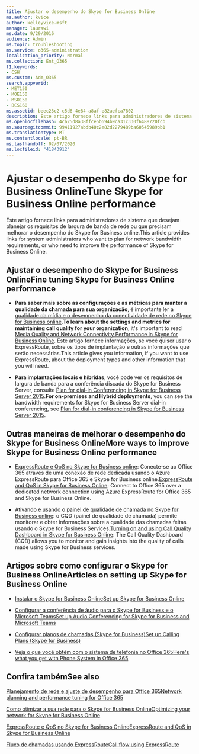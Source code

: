 ```yaml
---
title: Ajustar o desempenho do Skype for Business Online
ms.author: kvice
author: kelleyvice-msft
manager: laurawi
ms.date: 9/29/2016
audience: Admin
ms.topic: troubleshooting
ms.service: o365-administration
localization_priority: Normal
ms.collection: Ent_O365
f1.keywords:
- CSH
ms.custom: Adm_O365
search.appverid:
- MET150
- MOE150
- MSO150
- BCS160
ms.assetid: beec23c2-c5d6-4e84-a8af-e82aefca7802
description: Este artigo fornece links para administradores de sistema que desejam planejar os requisitos de largura de banda de rede ou que precisam melhorar o desempenho do Skype for Business online.
ms.openlocfilehash: 4ca25d8a38ffce5b694b9ca31c330f6488720fcb
ms.sourcegitcommit: 99411927abdb40c2e82d2279489ba60545989bb1
ms.translationtype: MT
ms.contentlocale: pt-BR
ms.lasthandoff: 02/07/2020
ms.locfileid: "41843912"
---
```

# <a name="tune-skype-for-business-online-performance"></a><span data-ttu-id="c27c9-103">Ajustar o desempenho do Skype for Business Online</span><span class="sxs-lookup"><span data-stu-id="c27c9-103">Tune Skype for Business Online performance</span></span>

<span data-ttu-id="c27c9-104">Este artigo fornece links para administradores de sistema que desejam planejar os requisitos de largura de banda de rede ou que precisam melhorar o desempenho do Skype for Business online.</span><span class="sxs-lookup"><span data-stu-id="c27c9-104">This article provides links for system administrators who want to plan for network bandwidth requirements, or who need to improve the performance of Skype for Business Online.</span></span> 
  
## <a name="fine-tuning-skype-for-business-online-performance"></a><span data-ttu-id="c27c9-105">Ajustar o desempenho do Skype for Business Online</span><span class="sxs-lookup"><span data-stu-id="c27c9-105">Fine tuning Skype for Business Online performance</span></span>

- <span data-ttu-id="c27c9-106">**Para saber mais sobre as configurações e as métricas para manter a qualidade da chamada para sua organização**, é importante ler a [qualidade da mídia e o desempenho da conectividade de rede no Skype for Business online](https://docs.microsoft.com/skypeforbusiness/optimizing-your-network/media-quality-and-network-connectivity-performance).</span><span class="sxs-lookup"><span data-stu-id="c27c9-106">**To learn about the settings and metrics for maintaining call quality for your organization**, it's important to read [Media Quality and Network Connectivity Performance in Skype for Business Online](https://docs.microsoft.com/skypeforbusiness/optimizing-your-network/media-quality-and-network-connectivity-performance).</span></span> <span data-ttu-id="c27c9-107">Este artigo fornece informações, se você quiser usar o ExpressRoute, sobre os tipos de implantação e outras informações que serão necessárias.</span><span class="sxs-lookup"><span data-stu-id="c27c9-107">This article gives you information, if you want to use ExpressRoute, about the deployment types and other information that you will need.</span></span>
    
- <span data-ttu-id="c27c9-108">**Para implantações locais e híbridas**, você pode ver os requisitos de largura de banda para a conferência discada do Skype for Business Server, consulte [Plan for dial-in Conferencing in Skype for Business Server 2015](https://docs.microsoft.com/skypeforbusiness/plan-your-deployment/conferencing/dial-in-conferencing).</span><span class="sxs-lookup"><span data-stu-id="c27c9-108">**For on-premises and Hybrid deployments**, you can see the bandwidth requirements for Skype for Business Server dial-in conferencing, see [Plan for dial-in conferencing in Skype for Business Server 2015](https://docs.microsoft.com/skypeforbusiness/plan-your-deployment/conferencing/dial-in-conferencing).</span></span>
    
## <a name="more-ways-to-improve-skype-for-business-online-performance"></a><span data-ttu-id="c27c9-109">Outras maneiras de melhorar o desempenho do Skype for Business Online</span><span class="sxs-lookup"><span data-stu-id="c27c9-109">More ways to improve Skype for Business Online performance</span></span>

- <span data-ttu-id="c27c9-110">[ExpressRoute e QoS no Skype for Business online](https://docs.microsoft.com/skypeforbusiness/optimizing-your-network/expressroute-and-qos-in-skype-for-business-online): Conecte-se ao Office 365 através de uma conexão de rede dedicada usando o Azure ExpressRoute para Office 365 e Skype for Business online.</span><span class="sxs-lookup"><span data-stu-id="c27c9-110">[ExpressRoute and QoS in Skype for Business Online](https://docs.microsoft.com/skypeforbusiness/optimizing-your-network/expressroute-and-qos-in-skype-for-business-online): Connect to Office 365 over a dedicated network connection using Azure ExpressRoute for Office 365 and Skype for Business Online.</span></span> 
    
- <span data-ttu-id="c27c9-111">[Ativando e usando o painel de qualidade de chamada no Skype for Business online](https://docs.microsoft.com/SkypeForBusiness/using-call-quality-in-your-organization/turning-on-and-using-call-quality-dashboard): o CQD (painel de qualidade de chamada) permite monitorar e obter informações sobre a qualidade das chamadas feitas usando o Skype for Business Services.</span><span class="sxs-lookup"><span data-stu-id="c27c9-111">[Turning on and using Call Quality Dashboard in Skype for Business Online](https://docs.microsoft.com/SkypeForBusiness/using-call-quality-in-your-organization/turning-on-and-using-call-quality-dashboard): The Call Quality Dashboard (CQD) allows you to monitor and gain insights into the quality of calls made using Skype for Business services.</span></span> 
    
## <a name="articles-on-setting-up-skype-for-business-online"></a><span data-ttu-id="c27c9-112">Artigos sobre como configurar o Skype for Business Online</span><span class="sxs-lookup"><span data-stu-id="c27c9-112">Articles on setting up Skype for Business Online</span></span>

- [<span data-ttu-id="c27c9-113">Instalar o Skype for Business Online</span><span class="sxs-lookup"><span data-stu-id="c27c9-113">Set up Skype for Business Online</span></span>](https://docs.microsoft.com/skypeforbusiness/set-up-skype-for-business-online/set-up-skype-for-business-online)
    
- [<span data-ttu-id="c27c9-114">Configurar a conferência de áudio para o Skype for Business e o Microsoft Teams</span><span class="sxs-lookup"><span data-stu-id="c27c9-114">Set up Audio Conferencing for Skype for Business and Microsoft Teams</span></span>](https://docs.microsoft.com/skypeforbusiness/audio-conferencing-in-office-365/set-up-audio-conferencing)
    
- [<span data-ttu-id="c27c9-115">Configurar planos de chamadas (Skype for Business)</span><span class="sxs-lookup"><span data-stu-id="c27c9-115">Set up Calling Plans (Skype for Business)</span></span>](https://docs.microsoft.com/SkypeForBusiness/what-are-calling-plans-in-office-365/set-up-calling-plans)
    
- [<span data-ttu-id="c27c9-116">Veja o que você obtém com o sistema de telefonia no Office 365</span><span class="sxs-lookup"><span data-stu-id="c27c9-116">Here's what you get with Phone System in Office 365</span></span>](https://docs.microsoft.com/skypeforbusiness/what-is-phone-system-in-office-365/here-s-what-you-get-with-phone-system)
    
## <a name="see-also"></a><span data-ttu-id="c27c9-117">Confira também</span><span class="sxs-lookup"><span data-stu-id="c27c9-117">See also</span></span>

[<span data-ttu-id="c27c9-118">Planejamento de rede e ajuste de desempenho para Office 365</span><span class="sxs-lookup"><span data-stu-id="c27c9-118">Network planning and performance tuning for Office 365</span></span>](network-planning-and-performance.md)
  
[<span data-ttu-id="c27c9-119">Como otimizar a sua rede para o Skype for Business Online</span><span class="sxs-lookup"><span data-stu-id="c27c9-119">Optimizing your network for Skype for Business Online</span></span>](https://docs.microsoft.com/skypeforbusiness/optimizing-your-network/optimizing-your-network)
  
[<span data-ttu-id="c27c9-120">ExpressRoute e QoS no Skype for Business Online</span><span class="sxs-lookup"><span data-stu-id="c27c9-120">ExpressRoute and QoS in Skype for Business Online</span></span>](https://docs.microsoft.com/skypeforbusiness/optimizing-your-network/expressroute-and-qos-in-skype-for-business-online)
  
[<span data-ttu-id="c27c9-121">Fluxo de chamadas usando ExpressRoute</span><span class="sxs-lookup"><span data-stu-id="c27c9-121">Call flow using ExpressRoute</span></span>](https://docs.microsoft.com/skypeforbusiness/optimizing-your-network/call-flow-using-expressroute)

